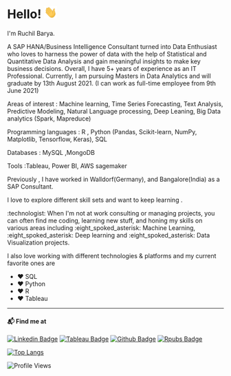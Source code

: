 # Hello! <img src="https://raw.githubusercontent.com/ptyadana/ptyadana/master/wave.gif" width="30px">
<p>I'm Ruchil Barya. 
  
A SAP HANA/Business Intelligence Consultant turned into Data Enthusiast who loves to harness the power of data with the help of Statistical and Quantitative Data Analysis and gain meaningful insights to make key business decisions.
Overall, I have 5+ years of experience as an IT Professional. Currently, I am pursuing Masters in Data Analytics and will graduate by 13th August 2021. (I can work as full-time employee from 9th June 2021)

Areas of interest : Machine learning, Time Series Forecasting, Text Analysis, Predictive Modeling, Natural Language processing, Deep Leaning, Big Data analytics (Spark, Mapreduce)

Programming languages : R , Python (Pandas, Scikit-learn, NumPy, Matplotlib, Tensorflow, Keras), SQL 

Databases : MySQL ,MongoDB

Tools :Tableau, Power BI, AWS sagemaker 

Previously , I have worked in Walldorf(Germany), and Bangalore(India) as a SAP Consultant. 

I love to explore different skill sets and want to keep learning .</p>

<p>:technologist: When I'm not at work consulting or managing projects, you can often find me coding, learning new stuff, and honing my skills on various areas including :eight_spoked_asterisk: Machine Learning, :eight_spoked_asterisk: Deep learning and :eight_spoked_asterisk: Data Visualization projects.</p>

I also love working with different technologies & platforms and my current favorite ones are
- :heart: SQL 
- :heart: Python
- :heart: R
- :heart: Tableau

----

#### 📬 Find me at
[![Linkedin Badge](https://img.shields.io/badge/-LinkedIn-blue?style=flat-square&logo=Linkedin&logoColor=white&link=https://www.linkedin.com/in/ruchil-barya-1770867b/)](https://www.linkedin.com/in/ruchil-barya-1770867b/)
[![Tableau Badge](http://img.shields.io/badge/-Tableau-orange?style=flat-square&logo=tableau&logoColor=white&link=https://public.tableau.com/profile/ruchil.barya#!/)](https://public.tableau.com/profile/ruchil.barya#!/)
[![Github Badge](http://img.shields.io/badge/-Github-black?style=flat-square&logo=github&link=https://github.com/ruchilbarya)](https://github.com/ruchilbarya) 
[![Rpubs Badge](http://img.shields.io/badge/-Rpubs-black?style=flat-square&logo=rpubs&link=https://rpubs.com/Ruchil)](https://rpubs.com/Ruchil) 

[![Top Langs](https://github-readme-stats.vercel.app/api/top-langs/?username=ruchilbarya&layout=compact)](https://github.com/ruchilbarya/github-readme-stats)

![Profile Views](https://komarev.com/ghpvc/?username=ruchilbarya)
